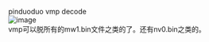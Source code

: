 pinduoduo vmp decode  
![image](https://github.com/F5D4SF65/pinduoduo_vmp_decode/blob/main/sources.png)  
vmp可以脱所有的mw1.bin文件之类的了。还有nv0.bin之类的。  
